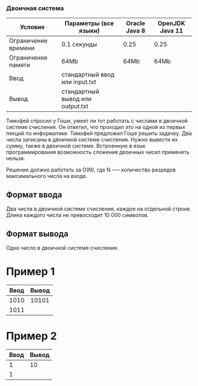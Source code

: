 ### Двоичная система

| Условие             | Параметры (все языки)            | Oracle Java 8 | OpenJDK Java 11 |
| ------------------- | -------------------------------- | ------------- | --------------- |
| Ограничение времени | 0.1 секунды                      | 0.25          | 0.25            |
| Ограничение памяти  | 64Mb                             | 64Mb          | 64Mb            |
| Ввод                | стандартный ввод или input.txt   |
| Вывод               | стандартный вывод или output.txt |

Тимофей спросил у Гоши, умеет ли тот работать с числами в двоичной системе счисления. Он ответил, что проходил это на одной из первых лекций по информатике. Тимофей предложил Гоше решить задачку. Два числа записаны в двоичной системе счисления. Нужно вывести их сумму, также в двоичной системе. Встроенную в язык программирования возможность сложения двоичных чисел применять нельзя.

Решение должно работать за O(N), где N –— количество разрядов максимального числа на входе.

## Формат ввода

Два числа в двоичной системе счисления, каждое на отдельной строке. Длина каждого числа не превосходит 10 000 символов.

## Формат вывода

Одно число в двоичной системе счисления.

# Пример 1

| Ввод | Вывод |
| ---- | ----- |
| 1010 | 10101 |
| 1011 |

# Пример 2

| Ввод | Вывод |
| ---- | ----- |
| 1    | 10    |
| 1    |
